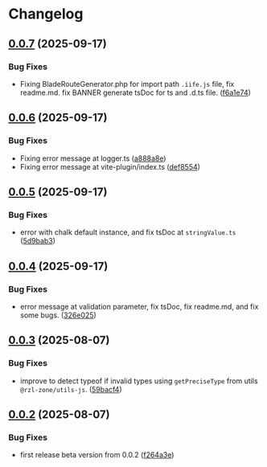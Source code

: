 # Changelog

## [0.0.7](https://github.com/rzl-zone/ziggy-route/compare/v0.0.6...v0.0.7) (2025-09-17)


### Bug Fixes

* Fixing BladeRouteGenerator.php for import path `.iife.js` file, fix readme.md. fix BANNER generate tsDoc for ts and .d.ts file. ([f6a1e74](https://github.com/rzl-zone/ziggy-route/commit/f6a1e74b82332e45b54a2387098b3a2312456c51))

## [0.0.6](https://github.com/rzl-zone/ziggy-route/compare/v0.0.5...v0.0.6) (2025-09-17)


### Bug Fixes

* Fixing error message at logger.ts ([a888a8e](https://github.com/rzl-zone/ziggy-route/commit/a888a8e101d42c55e85cb451ecbd2d3e433b6275))
* Fixing error message at vite-plugin/index.ts ([def8554](https://github.com/rzl-zone/ziggy-route/commit/def8554632ae8e06b1bb7e2ad4a1adb585731724))

## [0.0.5](https://github.com/rzl-zone/ziggy-route/compare/v0.0.4...v0.0.5) (2025-09-17)


### Bug Fixes

* error with chalk default instance, and fix tsDoc at `stringValue.ts` ([5d9bab3](https://github.com/rzl-zone/ziggy-route/commit/5d9bab3c464b6b21414c010febdb03a6fb84f3d3))

## [0.0.4](https://github.com/rzl-zone/ziggy-route/compare/v0.0.3...v0.0.4) (2025-09-17)


### Bug Fixes

* error message at validation parameter, fix tsDoc, fix readme.md, and fix some bugs. ([326e025](https://github.com/rzl-zone/ziggy-route/commit/326e025fd61eea8203c19d286ac81fb4cb3a10e0))

## [0.0.3](https://github.com/rzl-zone/ziggy-route/compare/v0.0.2...v0.0.3) (2025-08-07)


### Bug Fixes

* improve to detect typeof if invalid types using `getPreciseType` from utils `@rzl-zone/utils-js`. ([59bacf4](https://github.com/rzl-zone/ziggy-route/commit/59bacf4ee49e0f53b29f51e3245e9276fa0f61de))

## [0.0.2](https://github.com/rzl-zone/ziggy-route/compare/v0.0.1...v0.0.2) (2025-08-07)


### Bug Fixes

* first release beta version from 0.0.2 ([f264a3e](https://github.com/rzl-zone/ziggy-route/commit/f264a3e9c63abc610ba8f31fa6471c02783493a9))
